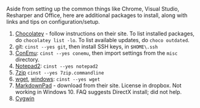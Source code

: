 
Aside from setting up the common things like Chrome, Visual Studio, Resharper and Office, here are additional packages to install, along
with links and tips on configuration/setup.

1. [Chocolatey](https://chocolatey.org/) - follow instructions on their site. To list installed packages, do `chocolatey list -lo`. To list
available updates, do `choco outdated`.
1. git: `cinst --yes git`, then install SSH keys, in `$HOME\.ssh`
1. [ConEmu](https://conemu.github.io/): `cinst --yes conemu`, then import settings from the `misc` directory.
1. [Notepad2](http://www.flos-freeware.ch/notepad2.html): `cinst --yes notepad2`
1. [7zip](http://www.7-zip.org/) `cinst --yes 7zip.commandline`
1. [wget](https://www.gnu.org/software/wget/), [windows](https://eternallybored.org/misc/wget/): `cinst --yes wget`
1. [MarkdownPad](http://www.markdownpad.com/) - download from their site. License in dropbox. Not working in Windows 10. FAQ suggests DirectX install; did not help.
1. [Cygwin](http://cygwin.com/)

